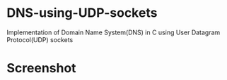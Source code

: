 # DNS-using-UDP-sockets
Implementation of Domain Name System(DNS) in C using User Datagram Protocol(UDP) sockets

# Screenshot
